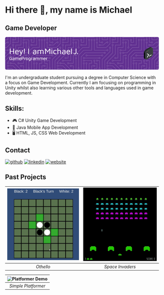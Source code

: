 # Hi there 👋, my name is Michael
## Game Developer
![Game Developer](https://raw.githubusercontent.com/Mickkers/Mickkers/main/github-header-image.png)

I'm an undergraduate student pursuing a degree in Computer Science with a focus on Game Development. Currently I am focusing on programming in Unity whilst also learning various other tools and languages used in game development.

## Skills: 
- 🎮 C# Unity Game Development
- 📱 Java Mobile App Development
- 🖥️ HTML, JS, CSS Web Development

## Contact
[<img src='https://cdn.jsdelivr.net/npm/simple-icons@3.0.1/icons/github.svg' alt='github' height='40'>](https://github.com/mickkers)  [<img src='https://cdn.jsdelivr.net/npm/simple-icons@3.0.1/icons/linkedin.svg' alt='linkedin' height='40'>](https://www.linkedin.com/in/Michael-J-Dev/)  [<img src='https://cdn.jsdelivr.net/npm/simple-icons@3.0.1/icons/icloud.svg' alt='website' height='40'>](https://linktr.ee/Mickkers)  

## Past Projects

| ![Othello Demo](https://raw.githubusercontent.com/Mickkers/Mickkers/main/OthelloDemo.gif) | ![Space Invaders Demo](https://raw.githubusercontent.com/Mickkers/Mickkers/main/SpaceInvadersDemo.gif) | 
|:--:|:--:| 
| *Othello* | *Space Invaders* |

| ![Platformer Demo](https://raw.githubusercontent.com/Mickkers/Mickkers/main/PlatformerDemo.gif) | 
|:--:| 
| *Simple Platformer* |
